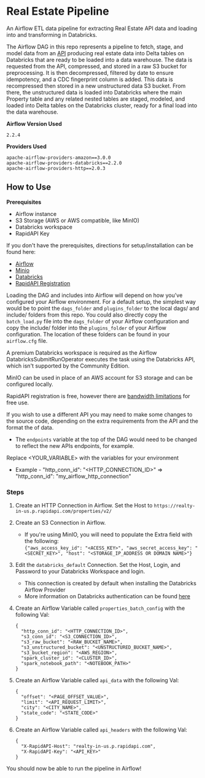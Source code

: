 # Real Estate Pipeline
An Airflow ETL data pipeline for extracting Real Estate API data and loading into and transforming in Databricks.

The Airflow DAG in this repo represents a pipeline to fetch, stage, and model data from an [API](https://rapidapi.com/apidojo/api/realty-in-us/) producing real estate data into Delta tables on Databricks that are ready to be loaded into a data warehouse. The data is requested from the API, compressed, and stored in a raw S3 bucket for preprocessing. It is then decompressed, filtered by date to ensure idempotency, and a CDC fingerprint column is added. This data is recompressed then stored in a new unstructured data S3 bucket. From there, the unstructured data is loaded into Databricks where the main Property table and any related nested tables are staged, modeled, and loaded into Delta tables on the Databricks cluster, ready for a final load into the data warehouse.  

**Airflow Version Used**

`2.2.4`

**Providers Used**
```
apache-airflow-providers-amazon==3.0.0
apache-airflow-providers-databricks==2.2.0
apache-airflow-providers-http==2.0.3
```

## How to Use

**Prerequisites**
- Airflow instance
- S3 Storage (AWS or AWS compatible, like MinIO)
- Databricks workspace
- RapidAPI Key

If you don't have the prerequisites, directions for setup/installation can be found here:
- [Airflow](https://airflow.apache.org/docs/apache-airflow/stable/installation/index.html)
- [Minio](https://docs.min.io/docs/minio-quickstart-guide.html)
- [Databricks](https://docs.databricks.com/getting-started/index.html)
- [RapidAPI Registration](https://rapidapi.com/)

Loading the DAG and includes into Airflow will depend on how you've configured your Airflow environment. For a default setup, the simplest way would be to point the `dags_folder` and `plugins_folder` to the local dags/ and include/ folders from this repo. You could also directly copy the `batch_load.py` file into the `dags_folder` of your Airflow configuration and copy the include/ folder into the `plugins_folder` of your Airflow configuration. The location of these folders can be found in your `airflow.cfg` file.

A premium Databricks workspace is required as the Airflow DatabricksSubmitRunOperator executes the task using the Databricks API, which isn't supported by the Community Edition. 

MinIO can be used in place of an AWS account for S3 storage and can be configured locally. 

RapidAPI registration is free, however there are [bandwidth limitations](https://rapidapi.com/apidojo/api/realty-in-us/pricing) for free use. 

If you wish to use a different API you may need to make some changes to the source code, depending on the extra requirements from the API and the format the of data.
  - The `endpoints` variable at the top of the DAG would need to be changed to reflect the new APIs endpoints, for example.

Replace <YOUR_VARIABLE> with the variables for your environment 
  - Example - "http_conn_id": "<HTTP_CONNECTION_ID>" => "http_conn_id": "my_airflow_http_connection"

### Steps
1. Create an HTTP Connection in Airflow. Set the Host to `https://realty-in-us.p.rapidapi.com/properties/v2/`
2. Create an S3 Connection in Airflow.
    - If you're using MinIO, you will need to populate the Extra field with the following:   
        `{"aws_access_key_id": "<ACESS_KEY>", "aws_secret_access_key": "<SECRET_KEY>", "host": "<STORAGE_IP_ADDRESS OR DOMAIN NAME>"}`
3. Edit the `databricks_default` Connection. Set the Host, Login, and Password to your Databricks Workspace and login. 
    - This connection is created by default when installing the Databricks Airflow Provider
    - More information on  Databricks authentication can be found [here](https://airflow.apache.org/docs/apache-airflow-providers-databricks/stable/connections/databricks.html)
4. Create an Airflow Variable called `properties_batch_config` with the following Val:

    ```
    {
      "http_conn_id": "<HTTP_CONNECTION_ID>", 
      "s3_conn_id": "<S3_CONNECTION_ID>", 
      "s3_raw_bucket": "<RAW_BUCKET_NAME>",
      "s3_unstructured_bucket": "<UNSTRUCTURED_BUCKET_NAME>", 
      "s3_bucket_region": "<AWS_REGION>", 
      "spark_cluster_id": "<CLUSTER_ID>", 
      "spark_notebook_path": "<NOTEBOOK_PATH>"
    }
    ```
5. Create an Airflow Variable called `api_data` with the following Val:

    ```
    {
      "offset": "<PAGE_OFFSET_VALUE>", 
      "limit": "<API_REQUEST_LIMIT>", 
      "city": "<CITY_NAME>", 
      "state_code": "<STATE_CODE>"
    }
    ```
6. Create an Airflow Variable called `api_headers` with the following Val:

    ```
    {
      "X-RapidAPI-Host": "realty-in-us.p.rapidapi.com",
      "X-RapidAPI-Key": "<API_KEY>"
    }
    ```

You should now be able to run the pipeline in Airflow!
  
